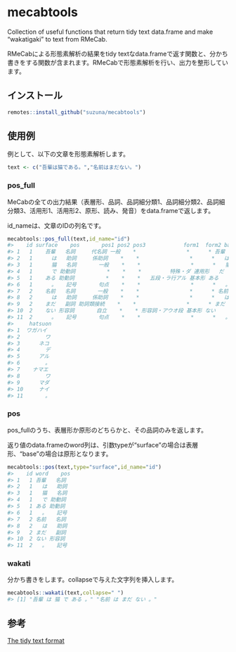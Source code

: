 
<!-- README.md is generated from README.Rmd. Please edit that file -->

# mecabtools

<!-- badges: start -->

<!-- badges: end -->

Collection of useful functions that return tidy text data.frame and make
“wakatigaki” to text from RMeCab.

RMeCabによる形態素解析の結果をtidy
textなdata.frameで返す関数と、分かち書きをする関数が含まれます。RMeCabで形態素解析を行い、出力を整形しています。

## インストール

``` r
remotes::install_github("suzuna/mecabtools")
```

## 使用例

例として、以下の文章を形態素解析します。

``` r
text <- c("吾輩は猫である。","名前はまだない。")
```

### pos\_full

MeCabの全ての出力結果（表層形、品詞、品詞細分類1、品詞細分類2、品詞細分類3、活用形1、活用形2、原形、読み、発音）をdata.frameで返します。

id\_nameは、文章のIDの列名です。

``` r
mecabtools::pos_full(text,id_name="id")
#>    id surface    pos       pos1 pos2 pos3            form1  form2 base     yomi
#> 1   1    吾輩   名詞     代名詞 一般    *                *      * 吾輩 ワガハイ
#> 2   1      は   助詞     係助詞    *    *                *      *   は       ハ
#> 3   1      猫   名詞       一般    *    *                *      *   猫     ネコ
#> 4   1      で 助動詞          *    *    *         特殊・ダ 連用形   だ       デ
#> 5   1    ある 助動詞          *    *    *   五段・ラ行アル 基本形 ある     アル
#> 6   1      。   記号       句点    *    *                *      *   。       。
#> 7   2    名前   名詞       一般    *    *                *      * 名前   ナマエ
#> 8   2      は   助詞     係助詞    *    *                *      *   は       ハ
#> 9   2    まだ   副詞 助詞類接続    *    *                *      * まだ     マダ
#> 10  2    ない 形容詞       自立    *    * 形容詞・アウオ段 基本形 ない     ナイ
#> 11  2      。   記号       句点    *    *                *      *   。       。
#>     hatsuon
#> 1  ワガハイ
#> 2        ワ
#> 3      ネコ
#> 4        デ
#> 5      アル
#> 6        。
#> 7    ナマエ
#> 8        ワ
#> 9      マダ
#> 10     ナイ
#> 11       。
```

### pos

pos\_fullのうち、表層形か原形のどちらかと、その品詞のみを返します。

返り値のdata.frameのword列は、引数typeが“surface”の場合は表層形、“base”の場合は原形となります。

``` r
mecabtools::pos(text,type="surface",id_name="id")
#>    id word    pos
#> 1   1 吾輩   名詞
#> 2   1   は   助詞
#> 3   1   猫   名詞
#> 4   1   で 助動詞
#> 5   1 ある 助動詞
#> 6   1   。   記号
#> 7   2 名前   名詞
#> 8   2   は   助詞
#> 9   2 まだ   副詞
#> 10  2 ない 形容詞
#> 11  2   。   記号
```

### wakati

分かち書きをします。collapseで与えた文字列を挿入します。

``` r
mecabtools::wakati(text,collapse=" ")
#> [1] "吾輩 は 猫 で ある 。" "名前 は まだ ない 。"
```

## 参考

[The tidy text format](https://www.tidytextmining.com/tidytext.html)
